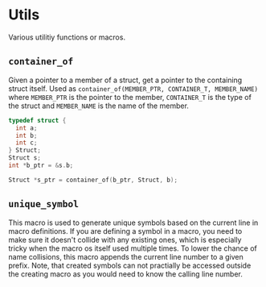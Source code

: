 Utils
=====

Various utilitiy functions or macros.

`container_of`
--------------

Given a pointer to a member of a struct, get a pointer to the containing struct itself.
Used as `container_of(MEMBER_PTR, CONTAINER_T, MEMBER_NAME)` where `MEMBER_PTR` is the pointer to the member, `CONTAINER_T` is the type of the struct and `MEMBER_NAME` is the name of the member.

```c
typedef struct {
  int a;
  int b;
  int c;
} Struct;
Struct s;
int *b_ptr = &s.b;

Struct *s_ptr = container_of(b_ptr, Struct, b);
```

`unique_symbol`
--------------

This macro is used to generate unique symbols based on the current line in
macro definitions.
If you are defining a symbol in a macro, you need to make sure it doesn't
collide with any existing ones, which is especially tricky when the macro
os itself used multiple times.
To lower the chance of name collisions, this macro appends the current line
number to a given prefix.
Note, that created symbols can not practially be accessed outside the
creating macro as you would need to know the calling line number.
